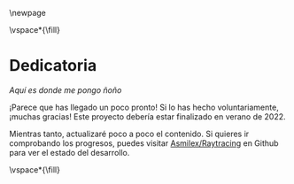 \newpage

\vspace*{\fill}

# Dedicatoria

*Aquí es donde me pongo ñoño*

¡Parece que has llegado un poco pronto! Si lo has hecho voluntariamente, ¡muchas gracias! Este proyecto debería estar finalizado en verano de 2022.

Mientras tanto, actualizaré poco a poco el contenido. Si quieres ir comprobando los progresos, puedes visitar [Asmilex/Raytracing](github.com/Asmilex/Raytracing) en Github para ver el estado del desarrollo.


\vspace*{\fill}
